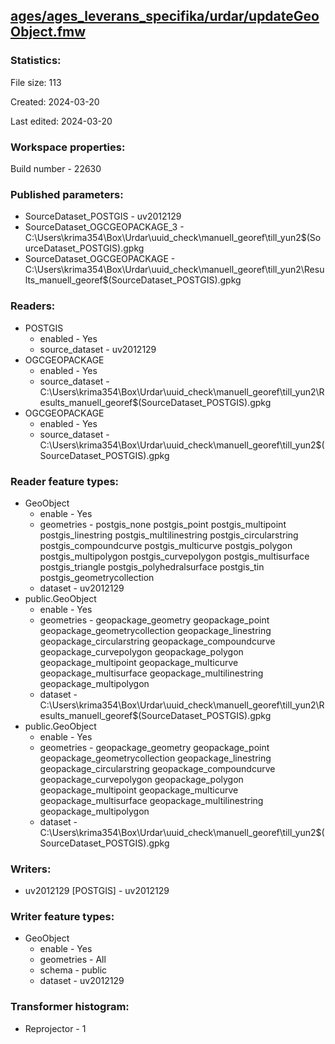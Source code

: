 ﻿## [ages/ages_leverans_specifika/urdar/updateGeoObject.fmw](https://github.com/kicki58/kix_working_dir/blob/master/ages/ages_leverans_specifika/urdar/updateGeoObject.fmw)

### Statistics:
File size: 113

Created: 2024-03-20

Last edited: 2024-03-20


### Workspace properties:
Build number    - 22630

### Published parameters:
*  SourceDataset_POSTGIS    -   uv2012129
*  SourceDataset_OGCGEOPACKAGE_3    -   C:\Users\krima354\Box\Urdar\uuid_check\manuell_georef\till_yun2\$(SourceDataset_POSTGIS).gpkg
*  SourceDataset_OGCGEOPACKAGE    -   C:\Users\krima354\Box\Urdar\uuid_check\manuell_georef\till_yun2\Results_manuell_georef\$(SourceDataset_POSTGIS).gpkg

### Readers:
*  POSTGIS
    * enabled    -  Yes
    * source_dataset    -   uv2012129
*  OGCGEOPACKAGE
    * enabled    -  Yes
    * source_dataset    -   C:\Users\krima354\Box\Urdar\uuid_check\manuell_georef\till_yun2\Results_manuell_georef\$(SourceDataset_POSTGIS).gpkg
*  OGCGEOPACKAGE
    * enabled    -  Yes
    * source_dataset    -   C:\Users\krima354\Box\Urdar\uuid_check\manuell_georef\till_yun2\$(SourceDataset_POSTGIS).gpkg

### Reader feature types:
*  GeoObject
    * enable - Yes
    * geometries - postgis_none postgis_point postgis_multipoint postgis_linestring postgis_multilinestring postgis_circularstring postgis_compoundcurve postgis_multicurve postgis_polygon postgis_multipolygon postgis_curvepolygon postgis_multisurface postgis_triangle postgis_polyhedralsurface postgis_tin postgis_geometrycollection
    * dataset - uv2012129
*  public.GeoObject
    * enable - Yes
    * geometries - geopackage_geometry geopackage_point geopackage_geometrycollection geopackage_linestring geopackage_circularstring geopackage_compoundcurve geopackage_curvepolygon geopackage_polygon geopackage_multipoint geopackage_multicurve geopackage_multisurface geopackage_multilinestring geopackage_multipolygon
    * dataset - C:\Users\krima354\Box\Urdar\uuid_check\manuell_georef\till_yun2\Results_manuell_georef\$(SourceDataset_POSTGIS).gpkg
*  public.GeoObject
    * enable - Yes
    * geometries - geopackage_geometry geopackage_point geopackage_geometrycollection geopackage_linestring geopackage_circularstring geopackage_compoundcurve geopackage_curvepolygon geopackage_polygon geopackage_multipoint geopackage_multicurve geopackage_multisurface geopackage_multilinestring geopackage_multipolygon
    * dataset - C:\Users\krima354\Box\Urdar\uuid_check\manuell_georef\till_yun2\$(SourceDataset_POSTGIS).gpkg


### Writers:
*  uv2012129 [POSTGIS]    -   uv2012129

### Writer feature types:
*  GeoObject
    * enable - Yes
    * geometries - All
    * schema - public
    * dataset - uv2012129

### Transformer histogram:
*  Reprojector    -   1

